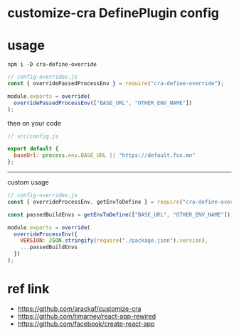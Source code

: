 # customize-cra DefinePlugin config

# usage

```shell
npm i -D cra-define-override

```

```js
// config-overrides.js
const { overridePassedProcessEnv } = require("cra-define-override");

module.exports = override(
  overridePassedProcessEnv(["BASE_URL", "OTHER_ENV_NAME"])
);
```

then on your code

```js
// src/config.js

export default {
  baseUrl: process.env.BASE_URL || "https://default.fox.mn"
};
```

---

custom usage

```js
// config-overrides.js
const { overrideProcessEnv, getEnvToDefine } = require("cra-define-override");

const passedBuildEnvs = getEnvToDefine(["BASE_URL", "OTHER_ENV_NAME"]);

module.exports = override(
  overrideProcessEnv({
    VERSION: JSON.stringify(require("./package.json").version),
    ...passedBuildEnvs
  })
);
```

# ref link

- https://github.com/arackaf/customize-cra
- https://github.com/timarney/react-app-rewired
- https://github.com/facebook/create-react-app
